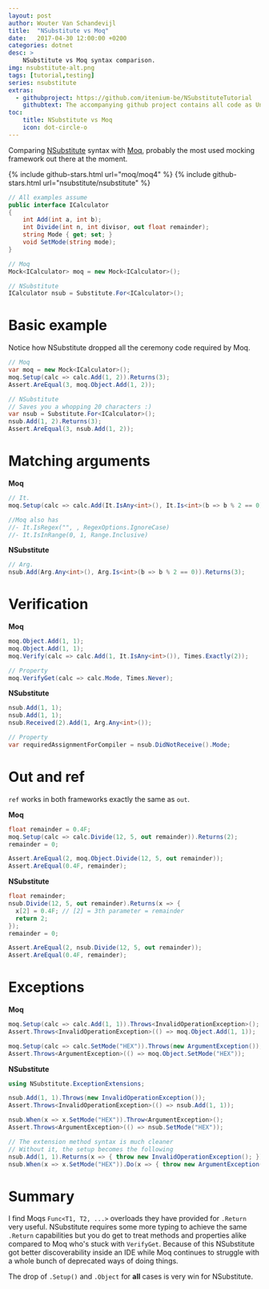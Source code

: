 ```yaml
---
layout: post
author: Wouter Van Schandevijl
title:  "NSubstitute vs Moq"
date:   2017-04-30 12:00:00 +0200
categories: dotnet
desc: >
    NSubstitute vs Moq syntax comparison.
img: nsubstitute-alt.png
tags: [tutorial,testing]
series: nsubstitute
extras:
  - githubproject: https://github.com/itenium-be/NSubstituteTutorial
    githubtext: The accompanying github project contains all code as UnitTests
toc:
    title: NSubstitute vs Moq
    icon: dot-circle-o
---
```


Comparing [NSubstitute][NSubstitute] syntax with [Moq][Moq],
probably the most used mocking framework out there at the moment.

{% include github-stars.html url="moq/moq4" %}
{% include github-stars.html url="nsubstitute/nsubstitute" %}

<!--more-->


```c#
// All examples assume
public interface ICalculator
{
	int Add(int a, int b);
	int Divide(int n, int divisor, out float remainder);
	string Mode { get; set; }
	void SetMode(string mode);
}

// Moq
Mock<ICalculator> moq = new Mock<ICalculator>();

// NSubstitute
ICalculator nsub = Substitute.For<ICalculator>();
```



# Basic example

Notice how NSubstitute dropped all the ceremony code required by Moq.

```c#
// Moq
var moq = new Mock<ICalculator>();
moq.Setup(calc => calc.Add(1, 2)).Returns(3);
Assert.AreEqual(3, moq.Object.Add(1, 2));

// NSubstitute
// Saves you a whopping 20 characters :)
var nsub = Substitute.For<ICalculator>();
nsub.Add(1, 2).Returns(3);
Assert.AreEqual(3, nsub.Add(1, 2));
```



# Matching arguments

**Moq**

```c#
// It.
moq.Setup(calc => calc.Add(It.IsAny<int>(), It.Is<int>(b => b % 2 == 0))).Returns(3);

//Moq also has
//- It.IsRegex("", , RegexOptions.IgnoreCase)
//- It.IsInRange(0, 1, Range.Inclusive)
```

**NSubstitute**

```c#
// Arg.
nsub.Add(Arg.Any<int>(), Arg.Is<int>(b => b % 2 == 0)).Returns(3);
```



# Verification

**Moq**

```c#
moq.Object.Add(1, 1);
moq.Object.Add(1, 1);
moq.Verify(calc => calc.Add(1, It.IsAny<int>()), Times.Exactly(2));

// Property
moq.VerifyGet(calc => calc.Mode, Times.Never);
```

**NSubstitute**

```c#
nsub.Add(1, 1);
nsub.Add(1, 1);
nsub.Received(2).Add(1, Arg.Any<int>());

// Property
var requiredAssignmentForCompiler = nsub.DidNotReceive().Mode;
```



# Out and ref

`ref` works in both frameworks exactly the same as `out`.

**Moq**

```c#
float remainder = 0.4F;
moq.Setup(calc => calc.Divide(12, 5, out remainder)).Returns(2);
remainder = 0;

Assert.AreEqual(2, moq.Object.Divide(12, 5, out remainder));
Assert.AreEqual(0.4F, remainder);
```

**NSubstitute**

```c#
float remainder;
nsub.Divide(12, 5, out remainder).Returns(x => {
  x[2] = 0.4F; // [2] = 3th parameter = remainder
  return 2;
});
remainder = 0;

Assert.AreEqual(2, nsub.Divide(12, 5, out remainder));
Assert.AreEqual(0.4F, remainder);
```



# Exceptions

**Moq**

```c#
moq.Setup(calc => calc.Add(1, 1)).Throws<InvalidOperationException>();
Assert.Throws<InvalidOperationException>(() => moq.Object.Add(1, 1));

moq.Setup(calc => calc.SetMode("HEX")).Throws(new ArgumentException());
Assert.Throws<ArgumentException>(() => moq.Object.SetMode("HEX"));
```

**NSubstitute**

```c#
using NSubstitute.ExceptionExtensions;

nsub.Add(1, 1).Throws(new InvalidOperationException());
Assert.Throws<InvalidOperationException>(() => nsub.Add(1, 1));

nsub.When(x => x.SetMode("HEX")).Throw<ArgumentException>();
Assert.Throws<ArgumentException>(() => nsub.SetMode("HEX"));

// The extension method syntax is much cleaner
// Without it, the setup becomes the following
nsub.Add(1, 1).Returns(x => { throw new InvalidOperationException(); });
nsub.When(x => x.SetMode("HEX")).Do(x => { throw new ArgumentException(); });
```



# Summary

I find Moqs `Func<T1, T2, ...>` overloads they have provided for `.Return` very useful.
NSubstitute requires some more typing to achieve the same `.Return` capabilities but 
you do get to treat methods and properties alike compared to Moq who's stuck with `VerifyGet`.
Because of this NSubstitute got better discoverability inside an IDE while Moq
continues to struggle with a whole bunch of deprecated ways of doing things.

The drop of `.Setup()` and `.Object` for **all** cases is very win for NSubstitute.



[Moq]: https://github.com/moq/moq4
[NSubstitute]: https://github.com/nsubstitute/nsubstitute
[Moq-Help]: https://github.com/Moq/moq4/wiki/Quickstart
[NSubstitute-Help]: http://nsubstitute.github.io

